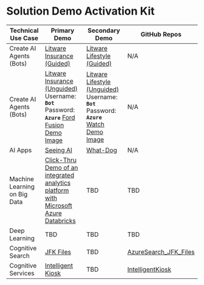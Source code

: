 # Solution Demo Activation Kit

Technical Use Case	| Primary Demo	| Secondary Demo | GitHub Repos
|---    |---    |---    |---
Create AI Agents (Bots)	| [Litware Insurance (Guided)](https://demos.microsoft.com/demos/details/185)	| [Litware Lifestyle (Guided)](https://demos.microsoft.com/api/assets/715/resource) | N/A
Create AI Agents (Bots)	| [Litware Insurance (Unguided)](https://insurance.litwaredemos.com/) Username: **`Bot`** Password: **`Azure`** [Ford Fusion Demo Image](https://raw.githubusercontent.com/Azure/data-ai-iot/master/images/Fusion.jpg)	| [Litware Lifestyle (Unguided)](https://retail.litwaredemos.com/en-us) Username: **`Bot`** Password: **`Azure`** [Watch Demo Image](https://raw.githubusercontent.com/Azure/data-ai-iot/master/images/smart-retail-watch-male.jpg) | N/A
AI Apps	| [Seeing AI](https://www.microsoft.com/en-us/seeing-ai/)	| [What-Dog](https://www.what-dog.net/) | N/A
Machine Learning on Big Data	| [Click-Thru Demo of an integrated analytics platform with Microsoft Azure Databricks](https://na01.safelinks.protection.outlook.com/?url=http%3A%2F%2Fcontent.impresys.com%2FAzure%2520Hero%2520Demos%2FJuly%25202018%2FExperience%2520an%2520integrated%2520analytics%2520platform%2520with%2520Microsoft%2520Azure%2520Databricks.zip&data=02%7C01%7CNishant.Thacker%40microsoft.com%7C3fb03add70814f56c39508d5e83588f0%7C72f988bf86f141af91ab2d7cd011db47%7C1%7C0%7C636670239005425076&sdata=3vcpUAkBFiXcLnv%2BLkQaGEmsYD18k%2FZxHEm%2BazJad6g%3D&reserved=0)	| TBD   | TBD
Deep Learning	| TBD	| TBD   | TBD
Cognitive Search |	[JFK Files](https://jfk-demo.azurewebsites.net/)	| TBD   | [AzureSearch_JFK_Files](https://github.com/Microsoft/AzureSearch_JFK_Files)
Cognitive Services	| [Intelligent Kiosk](https://www.microsoft.com/en-us/p/intelligent-kiosk/9nblggh5qd84?activetab=pivot%3aoverviewtab) | TBD   | [IntelligentKiosk](https://github.com/Microsoft/Cognitive-Samples-IntelligentKiosk)
